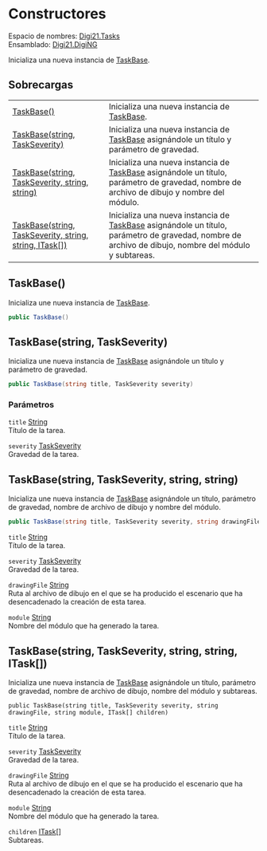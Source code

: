 # Constructores

Espacio de nombres: [Digi21.Tasks](../../)  
Ensamblado: [Digi21.DigiNG](../../../)

Inicializa una nueva instancia de [TaskBase](./).

## Sobrecargas

|  |  |
| :--- | :--- |
| [TaskBase\(\)](constructores.md#taskbase) | Inicializa una nueva instancia de [TaskBase](./). |
| [TaskBase\(string, TaskSeverity\)](constructores.md#taskbase-string-taskseverity) | Inicializa una nueva instancia de [TaskBase](./) asignándole un título y parámetro de gravedad. |
| [TaskBase\(string, TaskSeverity, string, string\)](constructores.md#taskbase-string-taskseverity-string-string) | Inicializa una nueva instancia de [TaskBase](./) asignándole un título, parámetro de gravedad, nombre de archivo de dibujo y nombre del módulo. |
| [TaskBase\(string, TaskSeverity, string, string, ITask\[\]\)](constructores.md#taskbase-string-taskseverity-string-string-itask) | Inicializa una nueva instancia de [TaskBase](./) asignándole un título, parámetro de gravedad, nombre de archivo de dibujo, nombre del módulo y subtareas. |

## TaskBase\(\)

Inicializa une nueva instancia de [TaskBase](./).

```csharp
public TaskBase()
```

## TaskBase\(string, TaskSeverity\)

Inicializa une nueva instancia de [TaskBase](./) asignándole un título y parámetro de gravedad.

```csharp
public TaskBase(string title, TaskSeverity severity)
```

### Parámetros

`title` [String](https://docs.microsoft.com/en-us/dotnet/api/system.string?view=net-5.0)  
Título de la tarea.

`severity` [TaskSeverity](../../enumeraciones/taskseverity.md)  
Gravedad de la tarea.

## TaskBase\(string, TaskSeverity, string, string\)

Inicializa une nueva instancia de [TaskBase](./) asignándole un título, parámetro de gravedad, nombre de archivo de dibujo y nombre del módulo.

```csharp
public TaskBase(string title, TaskSeverity severity, string drawingFile, string module)
```

`title` [String](https://docs.microsoft.com/en-us/dotnet/api/system.string?view=net-5.0)  
Título de la tarea.

`severity` [TaskSeverity](../../enumeraciones/taskseverity.md)  
Gravedad de la tarea.

`drawingFile` [String](https://docs.microsoft.com/en-us/dotnet/api/system.string?view=net-5.0)  
Ruta al archivo de dibujo en el que se ha producido el escenario que ha desencadenado la creación de esta tarea.

`module` [String](https://docs.microsoft.com/en-us/dotnet/api/system.string?view=net-5.0)  
Nombre del módulo que ha generado la tarea.

## TaskBase\(string, TaskSeverity, string, string, ITask\[\]\)

Inicializa une nueva instancia de [TaskBase](./) asignándole un título, parámetro de gravedad, nombre de archivo de dibujo, nombre del módulo y subtareas.

```text
public TaskBase(string title, TaskSeverity severity, string drawingFile, string module, ITask[] children)
```

`title` [String](https://docs.microsoft.com/en-us/dotnet/api/system.string?view=net-5.0)  
Título de la tarea.

`severity` [TaskSeverity](../../enumeraciones/taskseverity.md)  
Gravedad de la tarea.

`drawingFile` [String](https://docs.microsoft.com/en-us/dotnet/api/system.string?view=net-5.0)  
Ruta al archivo de dibujo en el que se ha producido el escenario que ha desencadenado la creación de esta tarea.

`module` [String](https://docs.microsoft.com/en-us/dotnet/api/system.string?view=net-5.0)  
Nombre del módulo que ha generado la tarea.

`children` [ITask\[\]](https://docs.microsoft.com/en-us/dotnet/api/system.array?view=net-5.0)  
Subtareas.



